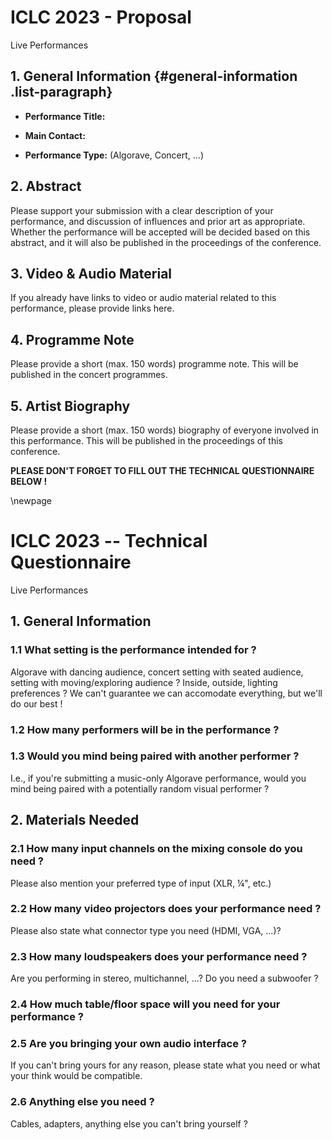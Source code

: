 # ICLC 2023 - Proposal

Live Performances

## 1. General Information {#general-information .list-paragraph}

-   **Performance Title:**

-   **Main Contact:**

-   **Performance Type:** (Algorave, Concert, \...)

## 2. Abstract

Please support your submission with a clear description of your
performance, and discussion of influences and prior art as appropriate.
Whether the performance will be accepted will be decided based on this
abstract, and it will also be published in the proceedings of the
conference.

## 3. Video & Audio Material

If you already have links to video or audio material related to this
performance, please provide links here.

## 4. Programme Note

Please provide a short (max. 150 words) programme note. This will be
published in the concert programmes.

## 5. Artist Biography

Please provide a short (max. 150 words) biography of everyone involved
in this performance. This will be published in the proceedings of this
conference.

**PLEASE DON'T FORGET TO FILL OUT THE TECHNICAL QUESTIONNAIRE BELOW !**

\newpage

# ICLC 2023 -- Technical Questionnaire

Live Performances

## 1. General Information

### 1.1 What setting is the performance intended for ?

Algorave with dancing audience, concert setting with seated audience,
setting with moving/exploring audience ? Inside, outside, lighting
preferences ? We can't guarantee we can accomodate everything, but we'll
do our best !

### 1.2 How many performers will be in the performance ?

### 1.3 Would you mind being paired with another performer ?

I.e., if you're submitting a music-only Algorave performance, would you
mind being paired with a potentially random visual performer ?

## 2. Materials Needed

### 2.1 How many input channels on the mixing console do you need ?

Please also mention your preferred type of input (XLR, ¼", etc.)

### 2.2 How many video projectors does your performance need ? 

Please also state what connector type you need (HDMI, VGA, ...)?

### 2.3 How many loudspeakers does your performance need ?

Are you performing in stereo, multichannel, \...? Do you need a
subwoofer ?

### 2.4 How much table/floor space will you need for your performance ?

### 2.5 Are you bringing your own audio interface ?

If you can't bring yours for any reason, please state what you need or
what your think would be compatible.

### 2.6 Anything else you need ? 

Cables, adapters, anything else you can't bring yourself ?
